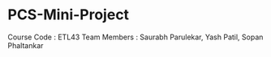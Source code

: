 # PCS-Mini-Project
Course Code : ETL43 
Team Members : Saurabh Parulekar, Yash Patil, Sopan Phaltankar
